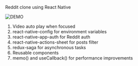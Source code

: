 Reddit clone using React Native

![DEMO](./demo.gif)

1. Video auto play when focused
2. react-native-config for environment variables
3. react-native-app-auth for Reddit auth
4. react-native-actions-sheet for posts filter
5. redux-saga for asynchronous tasks
6. Reusable components
7. memo() and useCallback() for performance improvements